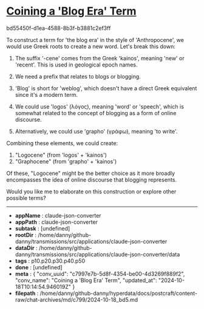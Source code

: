 # [Coining a 'Blog Era' Term](https://claude.ai/chat/c7997e7b-5d8f-4354-be00-4d3269f889f2)

bd55450f-d1ea-4588-8b3f-b3881c2ef3ff

 To construct a term for 'the blog era' in the style of 'Anthropocene', we would use Greek roots to create a new word. Let's break this down:

1. The suffix '-cene' comes from the Greek 'kainos', meaning 'new' or 'recent'. This is used in geological epoch names.

2. We need a prefix that relates to blogs or blogging.

3. 'Blog' is short for 'weblog', which doesn't have a direct Greek equivalent since it's a modern term.

4. We could use 'logos' (λόγος), meaning 'word' or 'speech', which is somewhat related to the concept of blogging as a form of online discourse.

5. Alternatively, we could use 'grapho' (γράφω), meaning 'to write'.

Combining these elements, we could create:

1. "Logocene" (from 'logos' + 'kainos')
2. "Graphocene" (from 'grapho' + 'kainos')

Of these, "Logocene" might be the better choice as it more broadly encompasses the idea of online discourse that blogging represents.

Would you like me to elaborate on this construction or explore other possible terms?

---

* **appName** : claude-json-converter
* **appPath** : claude-json-converter
* **subtask** : [undefined]
* **rootDir** : /home/danny/github-danny/transmissions/src/applications/claude-json-converter
* **dataDir** : /home/danny/github-danny/transmissions/src/applications/claude-json-converter/data
* **tags** : p10.p20.p30.p40.p50
* **done** : [undefined]
* **meta** : {
  "conv_uuid": "c7997e7b-5d8f-4354-be00-4d3269f889f2",
  "conv_name": "Coining a 'Blog Era' Term",
  "updated_at": "2024-10-18T10:14:54.946019Z"
}
* **filepath** : /home/danny/github-danny/hyperdata/docs/postcraft/content-raw/chat-archives/md/c799/2024-10-18_bd5.md
